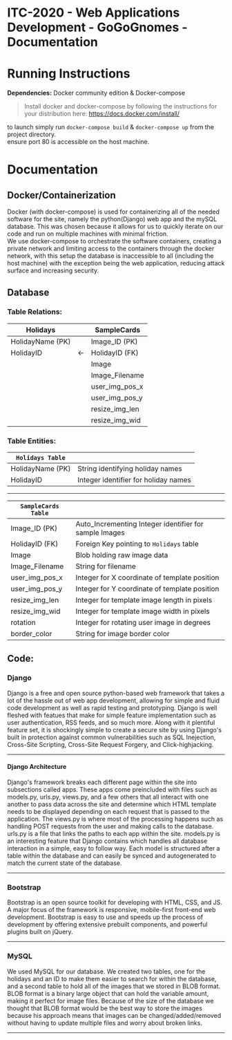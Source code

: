 # ITC-2020 - Web Applications Development - GoGoGnomes - Documentation

# Running Instructions
**Dependencies:** Docker community edition & Docker-compose  
> Install docker and docker-compose by following the instructions for your distribution here: https://docs.docker.com/install/  

to launch simply run `docker-compose build` & `docker-compose up` from the project directory.  
ensure port 80 is accessible on the host machine.  


<!-- DOCUMENTATION INSTRUCTIONS!
Documentation (10 points)
README file that describes the architecture/design of the systems, enumerate and explain
features of the system, show how different programs interact. If you implement new features,
clearly state them. This document also explains the database design and shows how tables are
related. Please follow this format for submission:
Web Applications Development – Team Name - Documentation
Application Deliverables and Documentation must be submitted by Sunday, April 5th @
11:59PM PST via Google Form. -->

# Documentation
## Docker/Containerization
Docker (with docker-compose) is used for containerizing all of the needed software for the site, namely the python(Django) web app and the mySQL database. This was chosen because it allows for us to quickly iterate on our code and run on multiple machines with minimal friction.  
We use docker-compose to orchestrate the software containers, creating a private network and limiting access to the containers through the docker network, with this setup the database is inaccessible to all (including the host machine) with the exception being the web application, reducing attack surface and increasing security.

## Database
### Table Relations: 
Holidays        |    | SampleCards 
----------------|----| --------------
HolidayName (PK)|    | Image_ID (PK)
HolidayID       | <- | HolidayID (FK)
|               |    | Image
|               |    | Image_Filename
|               |    | user_img_pos_x
|               |    | user_img_pos_y
|               |    | resize_img_len
|               |    | resize_img_wid

### Table Entities:
`Holidays Table` |                                       |
-----------------|---------------------------------------|
HolidayName (PK) | String identifying holiday names      |
HolidayID        | Integer identifier for holiday names  |

---

`SampleCards Table`|                                         |
-------------------|-----------------------------------------|
Image_ID (PK)  | Auto_Incrementing Integer identifier for sample Images |
HolidayID (FK) | Foreign Key pointing to `Holidays` table |
Image          | Blob holding raw image data |
Image_Filename | String for filename |
user_img_pos_x | Integer for X coordinate of template position |
user_img_pos_y | Integer for Y coordinate of template position |
resize_img_len | Integer for template image length in pixels |
resize_img_wid | Integer for template image width in pixels |
rotation       | Integer for rotating user image in degrees |
border_color    | String for image border color |


## Code:
### Django
Django is a free and open source python-based web framework that takes a lot of the hassle out of web app development, allowing for simple and fluid code development as well as rapid testing and prototyping. Django is well fleshed with featues that make for simple feature implementation such as user authentication, RSS feeds, and so much more. Along with it plentiful feature set, it is shockingly simple to create a secure site by using Django's built in protection against common vulnerabilities such as SQL Inejection, Cross-Site Scripting, Cross-Site Request Forgery, and Click-highjacking.

---

#### Django Architecture
Django's framework breaks each different page within the site into subsections called apps. These apps come preincluded with files such as models.py, urls.py, views.py, and a few others that all interact with one another to pass data across the site and determine which HTML template needs to be displayed depending on each request that is passed to the application. The views.py is where most of the processing happens such as handling POST requests from the user and making calls to the database. urls.py is a file that links the paths to each app within the site. models.py is an interesting feature that Django contains which handles all database interaction in a simple, easy to follow way. Each model is structured after a table within the database and can easily be synced and autogenerated to match the current state of the database.

---

### Bootstrap
Bootstrap is an open source toolkit for developing with HTML, CSS, and JS. A major focus of the framework is responsive, mobile-first front-end web development. Bootstrap is easy to use and speeds up the process of development by offering extensive prebuilt components, and powerful plugins built on jQuery.

---

### MySQL
We used MySQL for our database. We created two tables, one for the holidays and an ID to make them easier to search for within the database, and a second table to hold all of the images that we stored in BLOB format. BLOB format is a binary large object that can hold the variable amount, making it perfect for image files. Because of the size of the database we thought that BLOB format would be the best way to store the images because his approach means that images can be changed/added/removed without having to update multiple files and worry about broken links.

---
